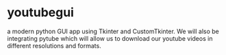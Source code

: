 # youtubegui
a modern python GUI app using Tkinter and CustomTkinter. We will also be integrating pytube which will allow us to download our youtube videos in different resolutions and formats.
